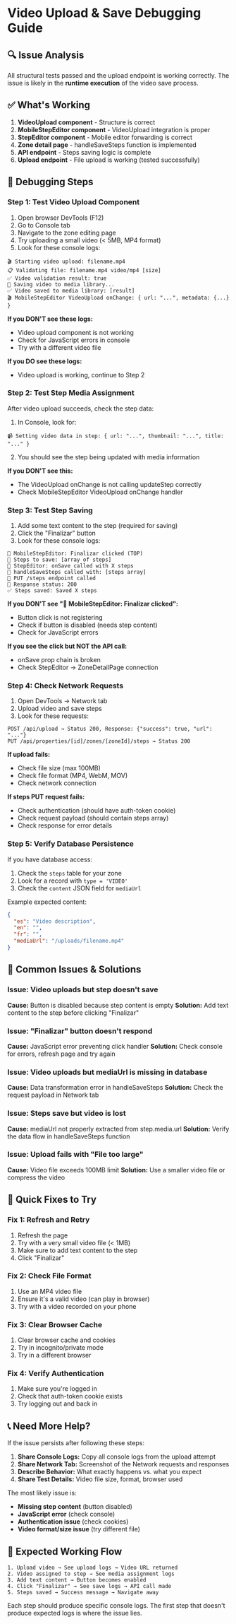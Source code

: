 # Video Upload & Save Debugging Guide

## 🔍 Issue Analysis

All structural tests passed and the upload endpoint is working correctly. The issue is likely in the **runtime execution** of the video save process.

## ✅ What's Working

1. **VideoUpload component** - Structure is correct
2. **MobileStepEditor component** - VideoUpload integration is proper
3. **StepEditor component** - Mobile editor forwarding is correct
4. **Zone detail page** - handleSaveSteps function is implemented
5. **API endpoint** - Steps saving logic is complete
6. **Upload endpoint** - File upload is working (tested successfully)

## 🎯 Debugging Steps

### Step 1: Test Video Upload Component
1. Open browser DevTools (F12)
2. Go to Console tab
3. Navigate to the zone editing page
4. Try uploading a small video (< 5MB, MP4 format)
5. Look for these console logs:

```
🎬 Starting video upload: filename.mp4
📋 Validating file: filename.mp4 video/mp4 [size]
✅ Video validation result: true
💾 Saving video to media library...
✅ Video saved to media library: [result]
🎬 MobileStepEditor VideoUpload onChange: { url: "...", metadata: {...} }
```

**If you DON'T see these logs:**
- Video upload component is not working
- Check for JavaScript errors in console
- Try with a different video file

**If you DO see these logs:**
- Video upload is working, continue to Step 2

### Step 2: Test Step Media Assignment
After video upload succeeds, check the step data:
1. In Console, look for:
```
📹 Setting video data in step: { url: "...", thumbnail: "...", title: "..." }
```

2. You should see the step being updated with media information

**If you DON'T see this:**
- The VideoUpload onChange is not calling updateStep correctly
- Check MobileStepEditor VideoUpload onChange handler

### Step 3: Test Step Saving
1. Add some text content to the step (required for saving)
2. Click the "Finalizar" button
3. Look for these console logs:

```
🎯 MobileStepEditor: Finalizar clicked (TOP)
🎯 Steps to save: [array of steps]
🔵 StepEditor: onSave called with X steps
💾 handleSaveSteps called with: [steps array]
🚨 PUT /steps endpoint called
💾 Response status: 200
✅ Steps saved: Saved X steps
```

**If you DON'T see "🎯 MobileStepEditor: Finalizar clicked":**
- Button click is not registering
- Check if button is disabled (needs step content)
- Check for JavaScript errors

**If you see the click but NOT the API call:**
- onSave prop chain is broken
- Check StepEditor → ZoneDetailPage connection

### Step 4: Check Network Requests
1. Open DevTools → Network tab
2. Upload video and save steps
3. Look for these requests:

```
POST /api/upload → Status 200, Response: {"success": true, "url": "..."}
PUT /api/properties/[id]/zones/[zoneId]/steps → Status 200
```

**If upload fails:**
- Check file size (max 100MB)
- Check file format (MP4, WebM, MOV)
- Check network connection

**If steps PUT request fails:**
- Check authentication (should have auth-token cookie)
- Check request payload (should contain steps array)
- Check response for error details

### Step 5: Verify Database Persistence
If you have database access:
1. Check the `steps` table for your zone
2. Look for a record with `type = 'VIDEO'`
3. Check the `content` JSON field for `mediaUrl`

Example expected content:
```json
{
  "es": "Video description",
  "en": "",
  "fr": "",
  "mediaUrl": "/uploads/filename.mp4"
}
```

## 🚨 Common Issues & Solutions

### Issue: Video uploads but step doesn't save
**Cause:** Button is disabled because step content is empty
**Solution:** Add text content to the step before clicking "Finalizar"

### Issue: "Finalizar" button doesn't respond
**Cause:** JavaScript error preventing click handler
**Solution:** Check console for errors, refresh page and try again

### Issue: Video uploads but mediaUrl is missing in database
**Cause:** Data transformation error in handleSaveSteps
**Solution:** Check the request payload in Network tab

### Issue: Steps save but video is lost
**Cause:** mediaUrl not properly extracted from step.media.url
**Solution:** Verify the data flow in handleSaveSteps function

### Issue: Upload fails with "File too large"
**Cause:** Video file exceeds 100MB limit
**Solution:** Use a smaller video file or compress the video

## 🔧 Quick Fixes to Try

### Fix 1: Refresh and Retry
1. Refresh the page
2. Try with a very small video file (< 1MB)
3. Make sure to add text content to the step
4. Click "Finalizar"

### Fix 2: Check File Format
1. Use an MP4 video file
2. Ensure it's a valid video (can play in browser)
3. Try with a video recorded on your phone

### Fix 3: Clear Browser Cache
1. Clear browser cache and cookies
2. Try in incognito/private mode
3. Try in a different browser

### Fix 4: Verify Authentication
1. Make sure you're logged in
2. Check that auth-token cookie exists
3. Try logging out and back in

## 📞 Need More Help?

If the issue persists after following these steps:

1. **Share Console Logs:** Copy all console logs from the upload attempt
2. **Share Network Tab:** Screenshot of the Network requests and responses
3. **Describe Behavior:** What exactly happens vs. what you expect
4. **Share Test Details:** Video file size, format, browser used

The most likely issue is:
- **Missing step content** (button disabled)
- **JavaScript error** (check console)
- **Authentication issue** (check cookies)
- **Video format/size issue** (try different file)

## 🎯 Expected Working Flow

```
1. Upload video → See upload logs → Video URL returned
2. Video assigned to step → See media assignment logs
3. Add text content → Button becomes enabled
4. Click "Finalizar" → See save logs → API call made
5. Steps saved → Success message → Navigate away
```

Each step should produce specific console logs. The first step that doesn't produce expected logs is where the issue lies.